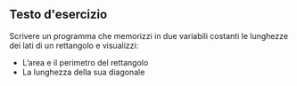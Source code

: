## Testo d'esercizio

Scrivere un programma che memorizzi in due variabili costanti le lunghezze dei lati di un rettangolo e visualizzi:
- L’area e il perimetro del rettangolo
- La lunghezza della sua diagonale